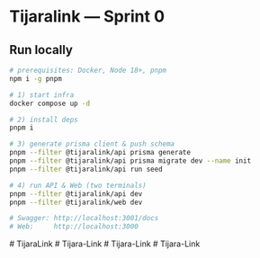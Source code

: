 # Tijaralink — Sprint 0

## Run locally
```bash
# prerequisites: Docker, Node 18+, pnpm
npm i -g pnpm

# 1) start infra
docker compose up -d

# 2) install deps
pnpm i

# 3) generate prisma client & push schema
pnpm --filter @tijaralink/api prisma generate
pnpm --filter @tijaralink/api prisma migrate dev --name init
pnpm --filter @tijaralink/api run seed

# 4) run API & Web (two terminals)
pnpm --filter @tijaralink/api dev
pnpm --filter @tijaralink/web dev

# Swagger: http://localhost:3001/docs
# Web:     http://localhost:3000
```
#   T i j a r a L i n k  
 #   T i j a r a - L i n k  
 #   T i j a r a - L i n k  
 #   T i j a r a - L i n k  
 